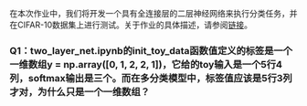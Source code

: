 在本次作业中，我们将开发一个具有全连接层的二层神经网络来执行分类任务，并在CIFAR-10数据集上进行测试。关于作业的具体描述，请参阅[链接](https://github.com/shaiic/2019-assignments/blob/master/lesson-07/README.md)。

### Q1：two_layer_net.ipynb的init_toy_data函数值定义的标签是一个一维数组y = np.array([0, 1, 2, 2, 1])，它给的toy输入是一个5行4列，softmax输出是三个。而在多分类模型中，标签值应该是5行3列才对，为什么只是一个一维数组？

